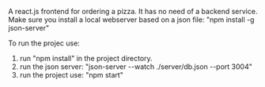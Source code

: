 A react.js frontend for ordering a pizza.  It has no need of a backend service.
Make sure you install a local webserver based on a json file:
"npm install -g json-server"

To run the projec use:
1.  run "npm install" in the project directory. 
2.  run the json server:  "json-server --watch ./server/db.json --port 3004"
3.  run the project use: "npm start"